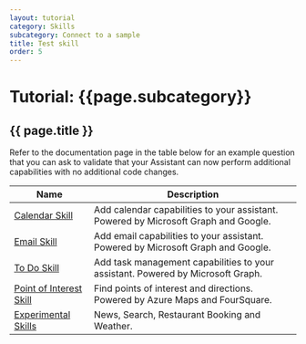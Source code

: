 ```yaml
---
layout: tutorial
category: Skills
subcategory: Connect to a sample
title: Test skill
order: 5
---
```


# Tutorial: {{page.subcategory}} 

## {{ page.title }}

Refer to the documentation page in the table below for an example question that you can ask to validate that your Assistant can now perform additional capabilities with no additional code changes.

| Name | Description |
| ---- | ----------- |
|[Calendar Skill]({{site.baseurl}}/skills/samples/calendar)|Add calendar capabilities to your assistant. Powered by Microsoft Graph and Google.|
|[Email Skill]({{site.baseurl}}/skills/samples/email)|Add email capabilities to your assistant. Powered by Microsoft Graph and Google.|
|[To Do Skill]({{site.baseurl}}/skills/samples/to-do)|Add task management capabilities to your assistant. Powered by Microsoft Graph.|
|[Point of Interest Skill]({{site.baseurl}}/skills/samples/point-of-interest)|Find points of interest and directions. Powered by Azure Maps and FourSquare.|
|[Experimental Skills]({{site.baseurl}}/overview/skills/#experimental-skills)|News, Search, Restaurant Booking and Weather.|
